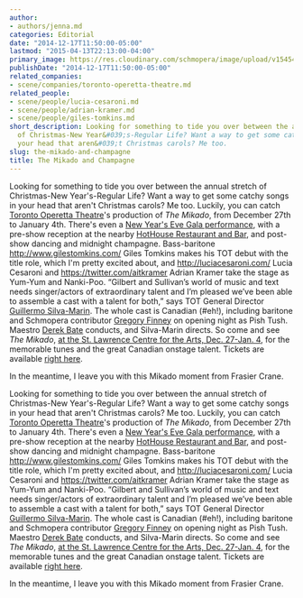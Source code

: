 ```yaml
---
author:
- authors/jenna.md
categories: Editorial
date: "2014-12-17T11:50:00-05:00"
lastmod: "2015-04-13T22:13:00-04:00"
primary_image: https://res.cloudinary.com/schmopera/image/upload/v1545409169/media/webhook-uploads/1428977444833/club.jpg.jpg
publishDate: "2014-12-17T11:50:00-05:00"
related_companies:
- scene/companies/toronto-operetta-theatre.md
related_people:
- scene/people/lucia-cesaroni.md
- scene/people/adrian-kramer.md
- scene/people/giles-tomkins.md
short_description: Looking for something to tide you over between the annual stretch
  of Christmas-New Year&#039;s-Regular Life? Want a way to get some catchy songs in
  your head that aren&#039;t Christmas carols? Me too.
slug: the-mikado-and-champagne
title: The Mikado and Champagne
---
```


Looking for something to tide you over between the annual stretch of Christmas-New Year's-Regular Life? Want a way to get some catchy songs in your head that aren't Christmas carols? Me too. Luckily, you can catch [Toronto Operetta Theatre](http://www.torontooperetta.com/index.html)'s production of _The Mikado_, from December 27th to January 4th. There's even a [New Year's Eve Gala performance](https://boxoffice.stlc.com/public/show.aspx), with a pre-show reception at the nearby [HotHouse Restaurant and Bar](http://www.hothousecafe.com/), and post-show dancing and midnight champagne. Bass-baritone http://www.gilestomkins.com/ Giles Tomkins makes his TOT debut with the title role, which I'm pretty excited about, and http://luciacesaroni.com/ Lucia Cesaroni and https://twitter.com/aitkramer Adrian Kramer take the stage as Yum-Yum and Nanki-Poo. “Gilbert and Sullivan’s world of music and text needs singer/actors of extraordinary talent and I’m pleased we’ve been able to assemble a cast with a talent for both,” says TOT General Director [Guillermo Silva-Marin](http://www.torontooperetta.com/about.html#u457-24). The whole cast is Canadian (#eh!), including baritone and Schmopera contributor [Gregory Finney](/author/greg/) on opening night as Pish Tush. Maestro [Derek Bate](http://www.torontooperetta.com/artists.html#u1867) conducts, and Silva-Marin directs.
So come and see _The Mikado_, [at the St. Lawrence Centre for the Arts, Dec. 27-Jan. 4](https://boxoffice.stlc.com/public/default.asp?cgCode=2&cgName=Toronto%20Operetta%20Theatre), for the memorable tunes and the great Canadian onstage talent. Tickets are available [right here](https://boxoffice.stlc.com/public/default.asp?cgCode=2&cgName=Toronto%20Operetta%20Theatre).

In the meantime, I leave you with this Mikado moment from Frasier Crane.

Looking for something to tide you over between the annual stretch of Christmas-New Year's-Regular Life? Want a way to get some catchy songs in your head that aren't Christmas carols? Me too. Luckily, you can catch [Toronto Operetta Theatre](http://www.torontooperetta.com/index.html)'s production of _The Mikado_, from December 27th to January 4th. There's even a [New Year's Eve Gala performance](https://boxoffice.stlc.com/public/show.aspx), with a pre-show reception at the nearby [HotHouse Restaurant and Bar](http://www.hothousecafe.com/), and post-show dancing and midnight champagne. Bass-baritone http://www.gilestomkins.com/ Giles Tomkins makes his TOT debut with the title role, which I'm pretty excited about, and http://luciacesaroni.com/ Lucia Cesaroni and https://twitter.com/aitkramer Adrian Kramer take the stage as Yum-Yum and Nanki-Poo. “Gilbert and Sullivan’s world of music and text needs singer/actors of extraordinary talent and I’m pleased we’ve been able to assemble a cast with a talent for both,” says TOT General Director [Guillermo Silva-Marin](http://www.torontooperetta.com/about.html#u457-24). The whole cast is Canadian (#eh!), including baritone and Schmopera contributor [Gregory Finney](/author/greg/) on opening night as Pish Tush. Maestro [Derek Bate](http://www.torontooperetta.com/artists.html#u1867) conducts, and Silva-Marin directs.
So come and see _The Mikado_, [at the St. Lawrence Centre for the Arts, Dec. 27-Jan. 4](https://boxoffice.stlc.com/public/default.asp?cgCode=2&cgName=Toronto%20Operetta%20Theatre), for the memorable tunes and the great Canadian onstage talent. Tickets are available [right here](https://boxoffice.stlc.com/public/default.asp?cgCode=2&cgName=Toronto%20Operetta%20Theatre).

In the meantime, I leave you with this Mikado moment from Frasier Crane.
